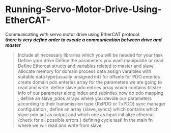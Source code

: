 # Running-Servo-Motor-Drive-Using-EtherCAT-
Communicating with servo motor drive using EtherCAT protocol.  
 ***there is very define order to excute a communication between drive and master*** 
 > Include all necessary libraries which you will be needed for your task
 > Define your drive
 > Define the parameters you want manipulate or read
 > Define Ethercat structs and variables related to master and slave
 > Allocate memory for domain process data
 > assign varaibles with suitable data type{usually unsigned int} for offsets 
   for PDO enteries
 > create domain pdo enteries array for the parameters we are going to read 
   and write.
 > define slave pdo entries array which contains bitsize info of our parameter 
   along index and subindex
 > now do pdo mapping , define an slave_pdos arrays where you devide our 
   parameters according to their transmission type {RxPDO or TxPDO)
 > sync manager configuration , define an array {slave_syncs} which contains 
   which slave pdo act as output and which one as input
 > initialize ethercat {check for all possible errors }
 > defining cycle task fn the main fn where we will read and write from slave.
   

